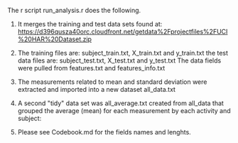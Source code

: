 The r script run_analysis.r does the following.
1. It merges the training and test data sets found at: https://d396qusza40orc.cloudfront.net/getdata%2Fprojectfiles%2FUCI%20HAR%20Dataset.zip 

2. The training files are: subject_train.txt, X_train.txt and y_train.txt the test data files are: subject_test.txt, X_test.txt and y_test.txt  The data fields were pulled from features.txt and features_info.txt

3. The measurements related to mean and standard deviation were extracted and imported into a new dataset all_data.txt

4. A second "tidy" data set was all_average.txt created from all_data that grouped the average (mean) for each measurement by each activity and subject:

5. Please see Codebook.md for the fields names and lenghts.
